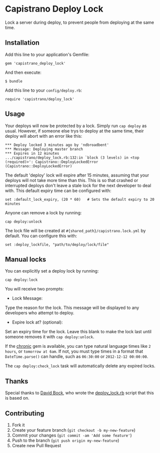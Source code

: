 # Capistrano Deploy Lock

Lock a server during deploy, to prevent people from deploying at the same time.


## Installation

Add this line to your application's Gemfile:

    gem 'capistrano_deploy_lock'

And then execute:

    $ bundle

Add this line to your `config/deploy.rb`:

    require 'capistrano/deploy_lock'

## Usage

Your deploys will now be protected by a lock. Simply run `cap deploy` as usual.
However, if someone else trys to deploy at the same time, their deploy will abort
with an error like this:

```
*** Deploy locked 3 minutes ago by 'ndbroadbent'
*** Message: Deploying master branch
*** Expires in 12 minutes
.../capistrano/deploy_lock.rb:132:in `block (3 levels) in <top (required)>': Capistrano::DeployLockedError (Capistrano::DeployLockedError)
```

The default 'deploy' lock will expire after 15 minutes, assuming that your deploys will not take more time than this.
This is so that crashed or interrupted deploys don't leave a stale lock for the next developer to deal with.
This default expiry time can be configured with:

    set :default_lock_expiry, (20 * 60)   # Sets the default expiry to 20 minutes

Anyone can remove a lock by running:

    cap deploy:unlock

The lock file will be created at `#{shared_path}/capistrano.lock.yml` by default. You can configure this with:

    set :deploy_lockfile, "path/to/deploy/lock/file"


## Manual locks

You can explicitly set a deploy lock by running:

    cap deploy:lock

You will receive two prompts:

* Lock Message:

Type the reason for the lock. This message will be displayed to any developers who attempt to deploy.

* Expire lock at? (optional):

Set an expiry time for the lock. Leave this blank to make the lock last until someone removes it with `cap deploy:unlock`.

If the [chronic](https://github.com/mojombo/chronic) gem is available, you can type
natural language times like `2 hours`, or `tomorrow at 6am`. If not, you must type times in a format that `DateTime.parse()` can handle,
such as `06:30:00` or `2012-12-12 00:00:00`.

The `cap deploy:check_lock` task will automatically delete any expired locks.

## Thanks

Special thanks to [David Bock](https://github.com/bokmann), who wrote the [deploy_lock.rb](https://github.com/bokmann/dunce-cap/blob/master/recipes/deploy_lock.rb)
script that this is based on.


## Contributing

1. Fork it
2. Create your feature branch (`git checkout -b my-new-feature`)
3. Commit your changes (`git commit -am 'Add some feature'`)
4. Push to the branch (`git push origin my-new-feature`)
5. Create new Pull Request
